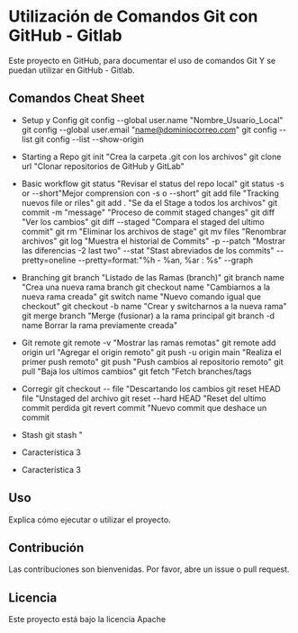# Utilización de Comandos Git con GitHub - Gitlab

Este proyecto en GitHub, para documentar el uso de comandos Git
Y se puedan utilizar en GitHub - Gitlab.

## Comandos Cheat Sheet 

- Setup y Config
git config --global user.name "Nombre_Usuario_Local"
git config --global user.email "name@dominiocorreo.com"
git config --list
git config --list --show-origin

- Starting a Repo
git init                "Crea la carpeta .git con los archivos"
git clone url           "Clonar repositorios de GitHub y GitLab"

- Basic workflow
git status              "Revisar el status del repo local"
git status -s or --short"Mejor comprension con -s o --short"
git add file            "Tracking nuevos file or riles"
git add .               "Se da el Stage a todos los archivos"
git commit -m "message" "Proceso de commit staged changes"
git diff                "Ver los cambios"
git diff --staged       "Compara el staged del ultimo commit"
git rm                  "Eliminar los archivos de stage"
git mv files            "Renombrar archivos"
git log                 "Muestra el historial de Commits"
  -p --patch            "Mostrar las diferencias -2 last two"
  --stat                "Stast abreviados de los commits"
  --pretty=oneline
  --pretty=format:"%h - %an, %ar : %s"
  --graph 
  
- Branching
git branch              "Listado de las Ramas (branch)"
git branch name         "Crea una nueva rama branch
git checkout name       "Cambiarnos a la nueva rama creada"
git switch name         "Nuevo comando igual que checkout"
git checkout -b name    "Crear y switcharnos a la nueva rama"
git merge branch        "Merge (fusionar) a la rama principal
git branch -d name      Borrar la rama previamente creada"

- Git remote
git remote -v             "Mostrar las ramas remotas"
git remote add origin url "Agregar el origin remoto"
git push -u origin main   "Realiza el primer push remoto"
git push                  "Push cambios al repositorio remoto"
git pull                  "Baja los ultimos cambios"
git fetch                 "Fetch branches/tags

- Corregir
git checkout -- file      "Descartando los cambios
git reset HEAD file       "Unstaged del archivo
git reset --hard HEAD     "Reset del ultimo commit perdida
git revert commit         "Nuevo commit que deshace un commit

- Stash
git stash                 "

- Característica 3

- Característica 3

## Uso

Explica cómo ejecutar o utilizar el proyecto.

## Contribución

Las contribuciones son bienvenidas. Por favor, abre un issue o pull request.

## Licencia

Este proyecto está bajo la licencia Apache 